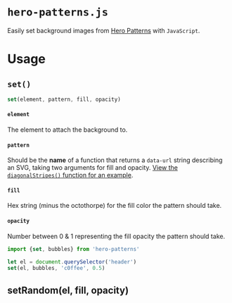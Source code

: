 # `hero-patterns.js`

Easily set background images from [Hero Patterns](http://heropatterns.com) with `JavaScript`.

# Usage

## `set()`

```js
set(element, pattern, fill, opacity)
```

#### `element`

The element to attach the background to.

#### `pattern`

Should be the **name** of a function that returns a `data-url` string describing an SVG, taking two arguments for fill and opacity. [View the `diagonalStripes()` function for an example](/_patterns.js#L63-65).

#### `fill`

Hex string (minus the octothorpe) for the fill color the pattern should take.

#### `opacity`

Number between 0 & 1 representing the fill opacity the pattern should take.

```js
import {set, bubbles} from 'hero-patterns'

let el = document.querySelector('header')
set(el, bubbles, 'c0ffee', 0.5)
```

## setRandom(el, fill, opacity)
